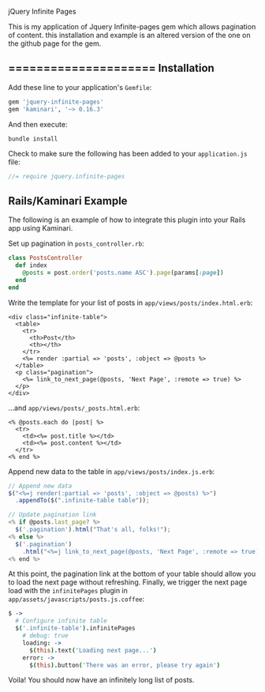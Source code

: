 jQuery Infinite Pages

This is my application of Jquery Infinite-pages gem which allows pagination of content. this installation and example is an altered version of the one on the github page for the gem.



=====================
Installation
------------

Add these line to your application's `Gemfile`:
```ruby
gem 'jquery-infinite-pages'
gem 'kaminari', '~> 0.16.3'
```

And then execute:
```
bundle install
```

Check to make sure the following has been added to your `application.js` file:
```javascript
//= require jquery.infinite-pages
```

Rails/Kaminari Example
----------------------

The following is an example of how to integrate this plugin into your Rails app
using Kaminari.

Set up pagination in `posts_controller.rb`:

```ruby
class PostsController
  def index
    @posts = post.order('posts.name ASC').page(params[:page])
  end
end
```

Write the template for your list of posts in `app/views/posts/index.html.erb`:

```erb
<div class="infinite-table">
  <table>
    <tr>
      <th>Post</th>
      <th></th>
    </tr>
    <%= render :partial => 'posts', :object => @posts %>
  </table>
  <p class="pagination">
    <%= link_to_next_page(@posts, 'Next Page', :remote => true) %>
  </p>
</div>
```

...and `app/views/posts/_posts.html.erb`:

```erb
<% @posts.each do |post| %>
  <tr>
    <td><%= post.title %></td>
    <td><%= post.content %></td>
  </tr>
<% end %>
```

Append new data to the table in `app/views/posts/index.js.erb`:

```javascript
// Append new data
$("<%=j render(:partial => 'posts', :object => @posts) %>")
  .appendTo($(".infinite-table table"));

// Update pagination link
<% if @posts.last_page? %>
  $('.pagination').html("That's all, folks!");
<% else %>
  $('.pagination')
    .html("<%=j link_to_next_page(@posts, 'Next Page', :remote => true) %>");
<% end %>
```

At this point, the pagination link at the bottom of your table should allow you
to load the next page without refreshing. Finally, we trigger the next page load
with the `infinitePages` plugin in `app/assets/javascripts/posts.js.coffee`:

```coffee
$ ->
  # Configure infinite table
  $('.infinite-table').infinitePages
    # debug: true
    loading: ->
      $(this).text('Loading next page...')
    error: ->
      $(this).button('There was an error, please try again')
```

Voila! You should now have an infinitely long list of posts.
